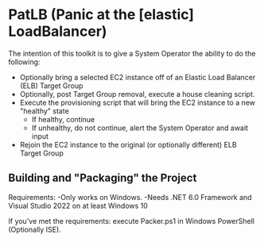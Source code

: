 # PatLB (Panic at the [elastic] LoadBalancer)
The intention of this toolkit is to give a System Operator the ability to do the following:
- Optionally bring a selected EC2 instance off of an Elastic Load Balancer (ELB) Target Group
- Optionally, post Target Group removal, execute a house cleaning script.
- Execute the provisioning script that will bring the EC2 instance to a new "healthy" state
  - If healthy, continue
  - If unhealthy, do not continue, alert the System Operator and await input
- Rejoin the EC2 instance to the original (or optionally different) ELB Target Group

## Building and "Packaging" the Project
Requirements:
-Only works on Windows.
-Needs .NET 6.0 Framework and Visual Studio 2022 on at least Windows 10

If you've met the requirements: execute Packer.ps1 in Windows PowerShell (Optionally ISE).
